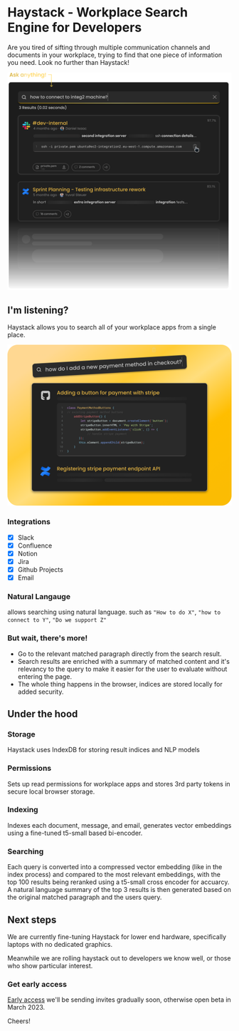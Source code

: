 # Haystack - Workplace Search Engine for Developers

Are you tired of sifting through multiple communication channels and documents in your workplace, trying to find that one piece of information you need. 
Look no further than Haystack! 

![Alternate image text](https://raw.githubusercontent.com/haystackoss/haystack/main/whitefade.svg)

## I'm listening?
Haystack allows you to search all of your workplace apps from a single place.

![Alternate image text](https://raw.githubusercontent.com/haystackoss/haystack/main/asknatural.png)


### Integrations
- [x] Slack
- [x] Confluence
- [x] Notion
- [x] Jira
- [x] Github Projects
- [x] Email

### Natural Langauge
allows searching using natural language.
such as `"How to do X"`, `"how to connect to Y"`, `"Do we support Z"`

### But wait, there's more!
- Go to the relevant matched paragraph directly from the search result.
- Search results are enriched with a summary of matched content and it's relevancy to the query to make it easier for the user to evaluate without entering the page.
- The whole thing happens in the browser, indices are stored locally for added security.


## Under the hood

### Storage
Haystack uses IndexDB for storing result indices and NLP models

### Permissions
Sets up read permissions for workplace apps and stores 3rd party tokens in secure local browser storage.

### Indexing
Indexes each document, message, and email, generates vector embeddings using a fine-tuned t5-small based bi-encoder.

### Searching
Each query is converted into a compressed vector embedding (like in the index process) and compared to the most relevant embeddings, with the top 100 results being reranked using a t5-small cross encoder for accuarcy. 
A natural language summary of the top 3 results is then generated based on the original matched paragraph and the users query.

## Next steps
We are currently fine-tuning Haystack for lower end hardware, specifically laptops with no dedicated graphics. 

Meanwhile we are rolling haystack out to developers we know well, or those who show particular interest. 

### Get early access 
[Early access](https://m8i3t3b9dp5.typeform.com/to/q2zPGfOU#source=github_readme) we'll be sending invites gradually soon, otherwise open beta in March 2023.

Cheers!
